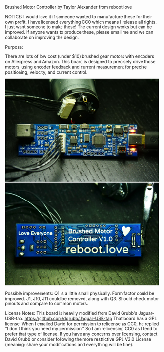 Brushed Motor Controller by Taylor Alexander from reboot.love

NOTICE: I would love it if someone wanted to manufacture these for their own profit. I have licensed everything CC0 which means I release all rights. I just want someone to make these! The current design works but can be improved. If anyone wants to produce these, please email me and we can collaborate on improving the design.

Purpose:

There are lots of low cost (under $10) brushed gear motors with encoders on Aliexpress and Amazon. This board is designed to precisely drive those motors, using encoder feedback and current measurement for precise positioning, velocity, and current control.

![Board Top Photo](doc/board_top.JPG "board top photo")
![Board Bottom Photo](doc/board_bottom.JPG "board bottom photo")

Possible improvements:
Q1 is a little small physically.
Form factor could be improved.
J1, J10, J11 could be removed, along with Q3.
Should check motor pinouts and compare to common motors.

License Notes:
This board is heavily modified from David Grubb's Jaguar-USB-tap.
https://github.com/dgrubb/Jaguar-USB-tap
That board has a GPL license. When I emailed David for permission to relicense as CC0, he replied "I don't think you need my permission."
So I am relicensing CC0 as I tend to prefer that type of license. If you have any concerns over licensing, contact David Grubb or consider following the more restrictive GPL V3.0 License (meaning: share your modifications and everything will be fine).
